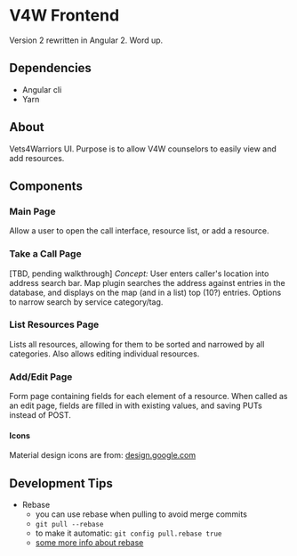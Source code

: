 # V4W Frontend

Version 2 rewritten in Angular 2. Word up.

## Dependencies
- Angular cli
- Yarn

## About
Vets4Warriors UI. Purpose is to allow V4W counselors to easily view and add resources.

## Components

### Main Page
Allow a user to open the call interface, resource list, or add a resource.
### Take a Call Page
[TBD, pending walkthrough]
*Concept:* User enters caller's location into address search bar. Map plugin searches the address against entries in the database, and displays on the map (and in a list) top (10?) entries. Options to narrow search by service category/tag.
### List Resources Page
Lists all resources, allowing for them to be sorted and narrowed by all categories. Also allows editing individual resources.
### Add/Edit Page
Form page containing fields for each element of a resource. When called as an edit page, fields are filled in with existing values, and saving PUTs instead of POST.  
#### Icons  
Material design icons are from: [design.google.com](https://design.google.com/icons/)  

## Development Tips
- Rebase
    - you can use rebase when pulling to avoid merge commits
    - `git pull --rebase`
    - to make it automatic: `git config pull.rebase true`
    - [some more info about rebase](http://gitready.com/intermediate/2009/01/31/intro-to-rebase.html)
